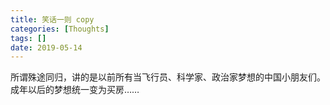 ```yaml
---
title: 笑话一则 copy
categories: [Thoughts]
tags: []
date: 2019-05-14
---
```

所谓殊途同归，讲的是以前所有当飞行员、科学家、政治家梦想的中国小朋友们。  
成年以后的梦想统一变为买房……


